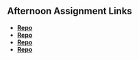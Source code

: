 ## Afternoon Assignment Links

* **[Repo](https://github.com/CamilleIvins/fs-journal)**
* **[Repo](https://github.com/CamilleIvins/<ASSIGNMENT_REPO>)**
* **[Repo](https://github.com/CamilleIvins/<ASSIGNMENT_REPO>)**
* **[Repo](https://github.com/CamilleIvins/<ASSIGNMENT_REPO>)**
